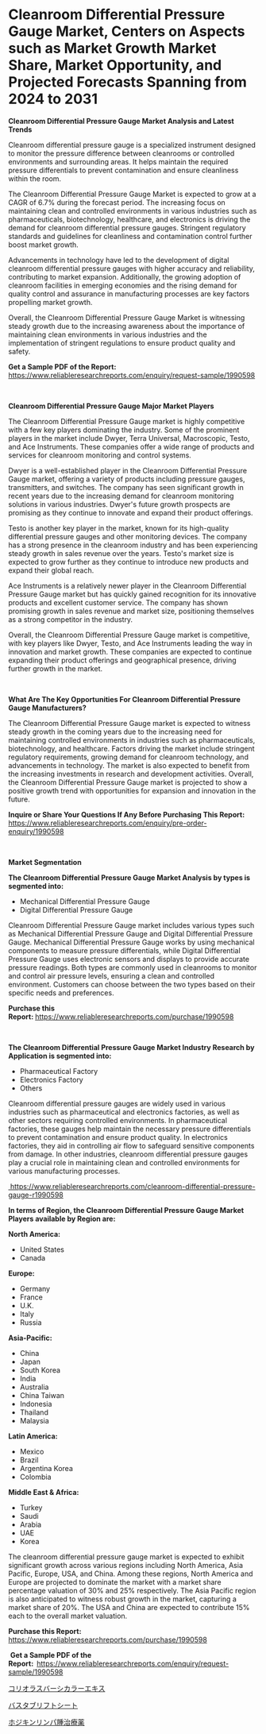 <p><h1>Cleanroom Differential Pressure Gauge Market, Centers on Aspects such as Market Growth Market Share, Market Opportunity, and Projected Forecasts Spanning from 2024 to 2031</h1></p><p><strong>Cleanroom Differential Pressure Gauge Market Analysis and Latest Trends</strong></p>
<p><p>Cleanroom differential pressure gauge is a specialized instrument designed to monitor the pressure difference between cleanrooms or controlled environments and surrounding areas. It helps maintain the required pressure differentials to prevent contamination and ensure cleanliness within the room.</p><p>The Cleanroom Differential Pressure Gauge Market is expected to grow at a CAGR of 6.7% during the forecast period. The increasing focus on maintaining clean and controlled environments in various industries such as pharmaceuticals, biotechnology, healthcare, and electronics is driving the demand for cleanroom differential pressure gauges. Stringent regulatory standards and guidelines for cleanliness and contamination control further boost market growth.</p><p>Advancements in technology have led to the development of digital cleanroom differential pressure gauges with higher accuracy and reliability, contributing to market expansion. Additionally, the growing adoption of cleanroom facilities in emerging economies and the rising demand for quality control and assurance in manufacturing processes are key factors propelling market growth.</p><p>Overall, the Cleanroom Differential Pressure Gauge Market is witnessing steady growth due to the increasing awareness about the importance of maintaining clean environments in various industries and the implementation of stringent regulations to ensure product quality and safety.</p></p>
<p><strong>Get a Sample PDF of the Report:&nbsp;</strong> <a href="https://www.reliableresearchreports.com/enquiry/request-sample/1990598">https://www.reliableresearchreports.com/enquiry/request-sample/1990598</a></p>
<p>&nbsp;</p>
<p><strong>Cleanroom Differential Pressure Gauge Major Market Players</strong></p>
<p><p>The Cleanroom Differential Pressure Gauge market is highly competitive with a few key players dominating the industry. Some of the prominent players in the market include Dwyer, Terra Universal, Macroscopic, Testo, and Ace Instruments. These companies offer a wide range of products and services for cleanroom monitoring and control systems.</p><p>Dwyer is a well-established player in the Cleanroom Differential Pressure Gauge market, offering a variety of products including pressure gauges, transmitters, and switches. The company has seen significant growth in recent years due to the increasing demand for cleanroom monitoring solutions in various industries. Dwyer's future growth prospects are promising as they continue to innovate and expand their product offerings.</p><p>Testo is another key player in the market, known for its high-quality differential pressure gauges and other monitoring devices. The company has a strong presence in the cleanroom industry and has been experiencing steady growth in sales revenue over the years. Testo's market size is expected to grow further as they continue to introduce new products and expand their global reach.</p><p>Ace Instruments is a relatively newer player in the Cleanroom Differential Pressure Gauge market but has quickly gained recognition for its innovative products and excellent customer service. The company has shown promising growth in sales revenue and market size, positioning themselves as a strong competitor in the industry.</p><p>Overall, the Cleanroom Differential Pressure Gauge market is competitive, with key players like Dwyer, Testo, and Ace Instruments leading the way in innovation and market growth. These companies are expected to continue expanding their product offerings and geographical presence, driving further growth in the market.</p></p>
<p>&nbsp;</p>
<p><strong>What Are The Key Opportunities For Cleanroom Differential Pressure Gauge Manufacturers?</strong></p>
<p><p>The Cleanroom Differential Pressure Gauge market is expected to witness steady growth in the coming years due to the increasing need for maintaining controlled environments in industries such as pharmaceuticals, biotechnology, and healthcare. Factors driving the market include stringent regulatory requirements, growing demand for cleanroom technology, and advancements in technology. The market is also expected to benefit from the increasing investments in research and development activities. Overall, the Cleanroom Differential Pressure Gauge market is projected to show a positive growth trend with opportunities for expansion and innovation in the future.</p></p>
<p><strong>Inquire or Share Your Questions If Any Before Purchasing This Report:</strong> <a href="https://www.reliableresearchreports.com/enquiry/pre-order-enquiry/1990598">https://www.reliableresearchreports.com/enquiry/pre-order-enquiry/1990598</a></p>
<p>&nbsp;</p>
<p><strong>Market Segmentation</strong></p>
<p><strong>The Cleanroom Differential Pressure Gauge Market Analysis by types is segmented into:</strong></p>
<p><ul><li>Mechanical Differential Pressure Gauge</li><li>Digital Differential Pressure Gauge</li></ul></p>
<p><p>Cleanroom Differential Pressure Gauge market includes various types such as Mechanical Differential Pressure Gauge and Digital Differential Pressure Gauge. Mechanical Differential Pressure Gauge works by using mechanical components to measure pressure differentials, while Digital Differential Pressure Gauge uses electronic sensors and displays to provide accurate pressure readings. Both types are commonly used in cleanrooms to monitor and control air pressure levels, ensuring a clean and controlled environment. Customers can choose between the two types based on their specific needs and preferences.</p></p>
<p><strong>Purchase this Report:&nbsp;</strong><a href="https://www.reliableresearchreports.com/purchase/1990598">https://www.reliableresearchreports.com/purchase/1990598</a></p>
<p>&nbsp;</p>
<p><strong>The Cleanroom Differential Pressure Gauge Market Industry Research by Application is segmented into:</strong></p>
<p><ul><li>Pharmaceutical Factory</li><li>Electronics Factory</li><li>Others</li></ul></p>
<p><p>Cleanroom differential pressure gauges are widely used in various industries such as pharmaceutical and electronics factories, as well as other sectors requiring controlled environments. In pharmaceutical factories, these gauges help maintain the necessary pressure differentials to prevent contamination and ensure product quality. In electronics factories, they aid in controlling air flow to safeguard sensitive components from damage. In other industries, cleanroom differential pressure gauges play a crucial role in maintaining clean and controlled environments for various manufacturing processes.</p></p>
<p><a href="https://www.reliableresearchreports.com/cleanroom-differential-pressure-gauge-r1990598">&nbsp;https://www.reliableresearchreports.com/cleanroom-differential-pressure-gauge-r1990598</a></p>
<p><strong>In terms of Region, the Cleanroom Differential Pressure Gauge Market Players available by Region are:</strong></p>
<p>
    <p> <strong> North America: </strong>
        <ul>
            <li>United States</li>
            <li>Canada</li>
        </ul>
        </p> 
    <p> <strong> Europe: </strong>
        <ul>
            <li>Germany</li>
            <li>France</li>
            <li>U.K.</li>
            <li>Italy</li>
            <li>Russia</li>
        </ul>
        </p> 
    <p> <strong> Asia-Pacific: </strong>
        <ul>
            <li>China</li>
            <li>Japan</li>
            <li>South Korea</li>
            <li>India</li>
            <li>Australia</li>
            <li>China Taiwan</li>
            <li>Indonesia</li>
            <li>Thailand</li>
            <li>Malaysia</li>
        </ul>
        </p> 
    <p> <strong> Latin America: </strong>
        <ul>
            <li>Mexico</li>
            <li>Brazil</li>
            <li>Argentina Korea</li>
            <li>Colombia</li>
        </ul>
        </p> 
    <p> <strong> Middle East & Africa: </strong>
        <ul>
            <li>Turkey</li>
            <li>Saudi</li>
            <li>Arabia</li>
            <li>UAE</li>
            <li>Korea</li>
        </ul>
    </p>
    </p>
<p><p>The cleanroom differential pressure gauge market is expected to exhibit significant growth across various regions including North America, Asia Pacific, Europe, USA, and China. Among these regions, North America and Europe are projected to dominate the market with a market share percentage valuation of 30% and 25% respectively. The Asia Pacific region is also anticipated to witness robust growth in the market, capturing a market share of 20%. The USA and China are expected to contribute 15% each to the overall market valuation.</p></p>
<p><strong>Purchase this Report: </strong><a href="https://www.reliableresearchreports.com/purchase/1990598">https://www.reliableresearchreports.com/purchase/1990598</a></p>
<p>&nbsp;<strong>Get a Sample PDF of the Report:&nbsp;&nbsp;</strong><a href="https://www.reliableresearchreports.com/enquiry/request-sample/1990598">https://www.reliableresearchreports.com/enquiry/request-sample/1990598</a></p>
<p><strong></strong></p>
<p><p><a href="https://medium.com/@akio198300/2024%E5%B9%B4%E3%81%8B%E3%82%892031%E5%B9%B4%E3%81%BE%E3%81%A7%E3%81%AE%E6%9C%9F%E9%96%93%E3%81%AB%E4%BA%88%E6%B8%AC%E3%81%95%E3%82%8C%E3%82%8Bcoriolus-versicolor-extract%E3%81%AE%E5%B8%82%E5%A0%B4%E5%8B%95%E5%90%91%E3%81%A8%E5%B8%82%E5%A0%B4%E5%88%86%E6%9E%90-29fc8e1402fa">コリオラスバーシカラーエキス</a></p><p><a href="https://medium.com/@orlohagenes_12279/%E3%83%90%E3%82%B9%E3%82%BF%E3%83%96%E3%83%AA%E3%83%95%E3%83%88%E3%82%B7%E3%83%BC%E3%83%88%E5%B8%82%E5%A0%B4%E3%81%AF-%E5%B8%82%E5%A0%B4%E3%82%B7%E3%82%A7%E3%82%A2-%E5%B8%82%E5%A0%B4%E3%83%88%E3%83%AC%E3%83%B3%E3%83%89-%E5%B8%82%E5%A0%B4%E6%88%90%E9%95%B7%E3%81%AB%E9%96%A2%E3%81%99%E3%82%8B%E6%83%85%E5%A0%B1%E3%82%92%E6%8F%90%E4%BE%9B%E3%81%97%E3%81%BE%E3%81%99-033c170d90cb">バスタブリフトシート</a></p><p><a href="https://medium.com/@thomassandoval55/%E3%83%9B%E3%82%B8%E3%82%AD%E3%83%B3%E3%83%AA%E3%83%B3%E3%83%91%E8%85%AB%E3%81%AE%E8%96%AC%E5%B8%82%E5%A0%B4%E3%82%B7%E3%82%A7%E3%82%A2%E3%81%AE%E9%80%B2%E5%8C%96%E3%81%A8%E5%B8%82%E5%A0%B4%E6%88%90%E9%95%B7%E3%83%88%E3%83%AC%E3%83%B3%E3%83%89-2024%E5%B9%B4-2031%E5%B9%B4-ee8afa03981a">ホジキンリンパ腫治療薬</a></p></p>